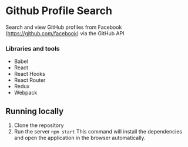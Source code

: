 # Github Profile Search

Search and view GitHub profiles from Facebook (https://github.com/facebook) via the GitHub API

### Libraries and tools

* Babel
* React
* React Hooks
* React Router
* Redux
* Webpack

## Running locally

1. Clone the repository
1. Run the server `npm start`
   This command will install the dependencies and open the application in the browser automatically.